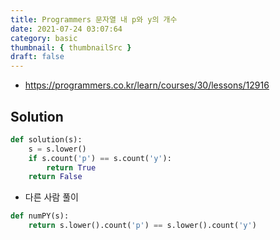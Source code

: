 ```yaml
---
title: Programmers 문자열 내 p와 y의 개수
date: 2021-07-24 03:07:64
category: basic
thumbnail: { thumbnailSrc }
draft: false
---
```


- https://programmers.co.kr/learn/courses/30/lessons/12916

## Solution

```py
def solution(s):
    s = s.lower()
    if s.count('p') == s.count('y'):
        return True
    return False
```

- 다른 사람 풀이

```py
def numPY(s):
    return s.lower().count('p') == s.lower().count('y')
```
